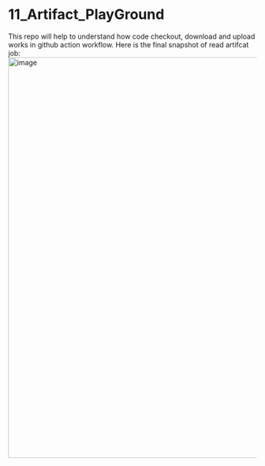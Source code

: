 # 11_Artifact_PlayGround
This repo will help to understand how code checkout, download and upload works in github action workflow.
Here is the final snapshot of read artifcat job:
<img width="813" alt="image" src="https://github.com/MyMLOpsProjects/11_Artifact_PlayGround/assets/90625369/799f56da-2455-460e-8113-76afb3f548e8">
